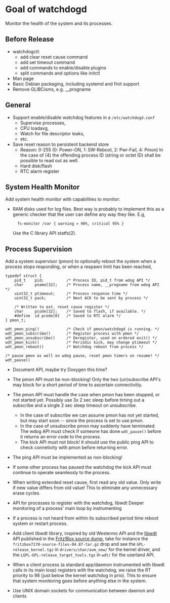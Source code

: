 Goal of watchdogd
=================

Monitor the health of the system and its processes.

Before Release
--------------

* watchdogctl:
  - add clear reset cause command
  - add set timeout command
  - add commands to enable/disable plugins
  - split commands and options like initctl
* Man page
* Basic Debian packaging, including systemd and finit support
* Remove GLIBCisms, e.g. __progname

General
-------

* Support enable/disable watchdog features in a `/etc/watchdogd.conf`
  - Supervise processes,
  - CPU loadavg,
  - Watch for file descriptor leaks,
  - etc.
* Save reset reason to persistent backend store
  - Reason: 0-255 (0: Power-ON, 1: SW-Reboot, 2: Pwr-Fail, 4: Pmon)
    In the case of (4) the offending process ID (string or octet ID)
    shall be possible to read out as well.
  - Hard disk/flash
  - RTC alarm register


System Health Monitor
---------------------

Add system health monitor with capabilities to monitor:

* RAM disks used for log files.  Best way is probably to implement this
  as a generic checker that the user can define any way they like.  E.g,

        fs-monitor /var { warning = 90%, critical 95% }

  Use the C library API statfs(2).


Process Supervision
-------------------

Add a system supervisor (pmon) to optionally reboot the system when a
process stops responding, or when a respawn limit has been reached, 

    typedef struct {
        pid_t    pid;          /* Process ID, pid_t from wdog API */
        char     pname[32];    /* Process name, __progname from wdog API */
        uint32_t ptimeout;     /* Process response time */
        uint32_t pack;         /* Next ACK to be sent by process */
    
        /* Written to ext. reset cause register */
        char     pcode[32];    /* Saved to flash, if available. */
        #define  id pcode[0]   /* Saved to RTC alarm */
    } pmon_t;
    
    wdt_pmon_ping()            /* Check if pmon/watchdogd is running. */
    wdt_pmon_subscribe()       /* Register process with pmon */
    wdt_pmon_unsubscribe()     /* Deregister, used on ordered exit() */
    wdt_pmon_kick()            /* Periodic kick, may change ptimeout */
    wdt_pmon_reboot()          /* Watchdog reboot from process */
    
    /* pause pmon as well on wdog pause, reset pmon timers on resume! */
    wdt_pause()

* Document API, maybe try Doxygen this time?
* The pmon API must be non-blocking!  Only the two (un)subscribe API's
  may block for a short period of time to ascertain connectivitiy.
* The pmon API must handle the case when pmon has been stopped, or
  not started yet.  Possibly use 3x 2 sec sleep before timing out
  a subscribe and a single 2 sec sleep timeout on unsubscribe.
  * In the case of subscribe we can assume pmon has not yet started,
    but may start soon -- since the process is set to use pmon.
  * In the case of unsubscribe pmon may suddenly have terminated.  The
    wdog API must check if someone has done `wdt_pause()` before it
    returns an error code to the process.
  * The kick API must not block!  It should use the public ping API
    to check connetivity with pmon before returning error.	
* The ping API must be implemented as non-blocking!
* If some other process has paused the watchdog the kick API must
  continue to operate seamlessly to the process.

* When writing extended reset cause, first read any old value.  Only
  write if new value differs from old value!  This to eliminate any
  unnecessary erase cycles.

* API for processes to register with the watchdog, libwdt Deeper
  monitoring of a process' main loop by instrumenting
* If a process is not heard from within its subscribed period time
  reboot system or restart process.
* Add client libwdt library, inspired by old Westermo API and the
  [libwdt][] API published in the [Fritz!Box source dump][], take for
  instance the `fritzbox7170-source-files-04.87-tar.gz` drop and see the
  `GPL-release_kernel.tgz` in `drivers/char/avm_new/` for the kernel
  driver, and the `LGPL-GPL-release_target_tools.tgz` in `wdt/` for the
  userland API.
* When a client process (a standard app/daemon instrumented with libwdt
  calls in its main loop) registers with the watchdog, we raise the RT
  priority to 98 (just below the kernel watchdog in prio).  This to
  ensure that system monitoring goes before anything else in the system.
* Use UNIX domain sockets for communication between daemon and clients

[libwdt]:                http://www.wehavemorefun.de/fritzbox/Libwdt.so
[Fritz!Box source dump]: ftp://ftp.avm.de/fritz.box/fritzbox.fon_wlan_7170/x_misc/opensrc/

<!--
  -- Local Variables:
  -- mode: markdown
  -- End:
  -->
